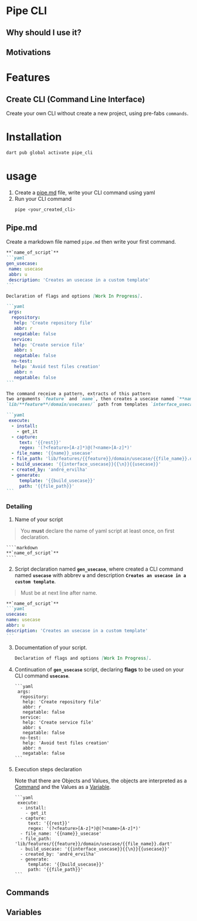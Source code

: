 # Pipe CLI

## Why should I use it?

## Motivations

# Features

## Create CLI (Command Line Interface)

Create your own CLI without create a new project, using pre-fabs ``commands``.

# Installation

```bash
dart pub global activate pipe_cli
```

# usage
1. Create a [pipe.md](#pipe.md) file, write your CLI command using yaml
2. Run your CLI command
    ```bash
    pipe <your_created_cli>
    ```

## Pipe.md

Create a markdown file named ``pipe.md`` then write your first command.

````markdown
**`name_of_script`**
```yaml
gen_usecase:
 name: usecase
 abbr: u
 description: 'Creates an usecase in a custom template'
```

Declaration of flags and options [Work In Progress].

```yaml
 args:
  repository:
   help: 'Create repository file'
   abbr: r
   negatable: false
  service: 
   help: 'Create service file'
   abbr: s
   negatable: false
  no-test:
   help: 'Avoid test files creation'
   abbr: n
   negatable: false
```

The command receive a pattern, extracts of this pattern
two arguments `feature` and `name`, then creates a usecase named `**name**_usecase.dart` in
`lib/**feature**/domain/usecases/` path from templates `interface_usecase` and `usecase`.

```yaml
 execute:
  - install:
    - get_it
  - capture:
     text: '{{rest}}'
     regex: '(?<feature>[A-z]*)@(?<name>[A-z]*)'
  - file_name: '{{name}}_usecase'
  - file_path: 'lib/features/{{feature}}/domain/usecase/{{file_name}}.dart'
  - build_usecase: '{{interface_usecase}}{{\n}}{{usecase}}'
  - created_by: 'andré_ervilha'
  - generate:
     template: '{{build_usecase}}'
     path: '{{file_path}}'
```
````


### Detailing
1. Name of your script
> You **must** declare the name of yaml script at least once, on first declaration.

    ````markdown
    **`name_of_script`**
    ````
2. Script declaration named **``gen_usecase``**, where created a CLI command named **``usecase``** with abbrev **``u``** and description **``Creates an usecase in a custom template``**.
> Must be at next line after name.
````markdown
**`name_of_script`**
```yaml
usecase:
name: usecase
abbr: u
description: 'Creates an usecase in a custom template'
```
````
3. Documentation of your script.
    ```markdown
    Declaration of flags and options [Work In Progress].
    ```
4. Continuation of **``gen_usecase``** script, declaring __flags__ to be used on your CLI command **``usecase``**.
    ````
    ```yaml
     args:
      repository:
       help: 'Create repository file'
       abbr: r
       negatable: false
      service: 
       help: 'Create service file'
       abbr: s
       negatable: false
      no-test:
       help: 'Avoid test files creation'
       abbr: n
       negatable: false
    ```
    ````
5. Execution steps declaration

   Note that there are Objects and Values, the objects are interpreted as a [Command](#Commands) and the Values as a [Variable](#Variables).
    ````
    ```yaml
     execute:
      - install:
        - get_it
      - capture:
         text: '{{rest}}'
         regex: '(?<feature>[A-z]*)@(?<name>[A-z]*)'
      - file_name: '{{name}}_usecase'
      - file_path: 'lib/features/{{feature}}/domain/usecase/{{file_name}}.dart'
      - build_usecase: '{{interface_usecase}}{{\n}}{{usecase}}'
      - created_by: 'andré_ervilha'
      - generate:
         template: '{{build_usecase}}'
         path: '{{file_path}}'
    ```
    ````

## Commands

## Variables
